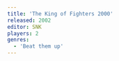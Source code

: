 ```yaml
---
title: 'The King of Fighters 2000'
released: 2002
editor: SNK
players: 2
genres:
  - 'Beat them up'
---
```

